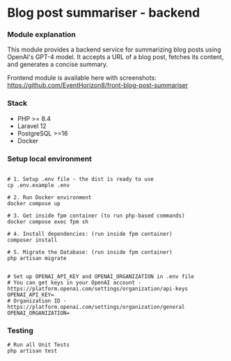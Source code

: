 # Blog post summariser - backend

### Module explanation

This module provides a backend service for summarizing blog posts using OpenAI's GPT-4 model. It accepts a URL of a blog post, fetches its content, and generates a concise summary.

Frontend module is available here with screenshots:
https://github.com/EventHorizon8/front-blog-post-summariser


### Stack
- PHP >= 8.4
- Laravel 12
- PostgreSQL >=16
- Docker

### Setup local environment

```shell

# 1. Setup .env file - the dist is ready to use
cp .env.example .env

# 2. Run Docker environment
docker compose up

# 3. Get inside fpm container (to run php-based commands)
docker compose exec fpm sh

# 4. Install dependencies: (run inside fpm container)
composer install

# 5. Migrate the Database: (run inside fpm container)
php artisan migrate

```

```dotenv

# Set up OPENAI_API_KEY and OPENAI_ORGANIZATION in .env file
# You can get keys in your OpenAI account - https://platform.openai.com/settings/organization/api-keys
OPENAI_API_KEY=
# Organization ID - https://platform.openai.com/settings/organization/general
OPENAI_ORGANIZATION=

```

### Testing

```shell
# Run all Unit Tests
php artisan test
```
